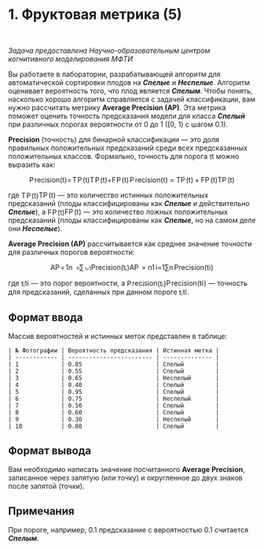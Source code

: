 <div class="problem__statement text" data-bem="{&quot;problem__statement&quot;:{}}">
<div class="problem-statement"><div class="header"><h1 class="title">1. Фруктовая метрика (5)</h1><table></table></div><h2></h2><div class="legend"><p><em>Задача предоставлена Научно-образовательным центром когнитивного моделирования МФТИ</em></p> 
<p>Вы работаете в лаборатории, разрабатывающей алгоритм для автоматической сортировки плодов на <em><strong>Спелые</strong></em> и <em><strong>Неспелые</strong></em>. Алгоритм оценивает вероятность того, что плод является <em><strong>Спелым</strong></em>. Чтобы понять, насколько хорошо алгоритм справляется с задачей классификации, вам нужно рассчитать метрику <strong>Average Precision (AP)</strong>. Эта метрика поможет оценить точность предсказания модели для класса <em><strong>Спелый</strong></em> при различных порогах вероятности от 0 до 1 ([0, 1) с шагом 0.1).</p> 
<p><strong>Precision</strong> (точность) для бинарной классификации — это доля правильных положительных предсказаний среди всех предсказанных положительных классов. Формально, точность для порога <span class="math inline"><span class="katex"><span class="katex-mathml">
    <span class="MathJax_Preview" style="color: inherit; display: none;"></span><span id="MathJax-Element-1-Frame" class="mjx-chtml MathJax_CHTML" tabindex="0" style="font-size: 99%;"><span id="MJXc-Node-1" class="mjx-math"><span id="MJXc-Node-2" class="mjx-mrow"><span id="MJXc-Node-3" class="mjx-semantics"><span id="MJXc-Node-4" class="mjx-mrow"><span id="MJXc-Node-5" class="mjx-mi"><span class="mjx-char MJXc-TeX-math-I" style="padding-top: 0.42em; padding-bottom: 0.301em;">t</span></span></span></span></span></span></span><script type="math/mml" id="MathJax-Element-1"><math xmlns="http://www.w3.org/1998/Math/MathML">
     <semantics>
      <mrow>
       <mi>
        t
       </mi>
      </mrow>
      <annotation encoding="application/x-tex">
       t
      </annotation>
     </semantics>
    </math></script></span><span class="katex-html" aria-hidden="true"><span class="base"><span class="strut" style="height:0.6151em;"></span><span class="mord mathnormal">t</span></span></span></span></span> можно выразить как:</p> 
<p><span class="math display"><span class="katex-display"><span class="katex"><span class="katex-mathml">
     <span class="MathJax_Preview" style="color: inherit; display: none;"></span><span class="mjx-chtml MJXc-display" style="text-align: center;"><span id="MathJax-Element-2-Frame" class="mjx-chtml MathJax_CHTML" tabindex="0" style="font-size: 99%; text-align: center;"><span id="MJXc-Node-6" class="mjx-math"><span id="MJXc-Node-7" class="mjx-mrow"><span id="MJXc-Node-8" class="mjx-semantics"><span id="MJXc-Node-9" class="mjx-mrow"><span id="MJXc-Node-10" class="mjx-mi"><span class="mjx-char MJXc-TeX-math-I" style="padding-top: 0.437em; padding-bottom: 0.292em; padding-right: 0.109em;">P</span></span><span id="MJXc-Node-11" class="mjx-mi"><span class="mjx-char MJXc-TeX-math-I" style="padding-top: 0.22em; padding-bottom: 0.292em;">r</span></span><span id="MJXc-Node-12" class="mjx-mi"><span class="mjx-char MJXc-TeX-math-I" style="padding-top: 0.22em; padding-bottom: 0.292em;">e</span></span><span id="MJXc-Node-13" class="mjx-mi"><span class="mjx-char MJXc-TeX-math-I" style="padding-top: 0.22em; padding-bottom: 0.292em;">c</span></span><span id="MJXc-Node-14" class="mjx-mi"><span class="mjx-char MJXc-TeX-math-I" style="padding-top: 0.437em; padding-bottom: 0.292em;">i</span></span><span id="MJXc-Node-15" class="mjx-mi"><span class="mjx-char MJXc-TeX-math-I" style="padding-top: 0.22em; padding-bottom: 0.292em;">s</span></span><span id="MJXc-Node-16" class="mjx-mi"><span class="mjx-char MJXc-TeX-math-I" style="padding-top: 0.437em; padding-bottom: 0.292em;">i</span></span><span id="MJXc-Node-17" class="mjx-mi"><span class="mjx-char MJXc-TeX-math-I" style="padding-top: 0.22em; padding-bottom: 0.292em;">o</span></span><span id="MJXc-Node-18" class="mjx-mi"><span class="mjx-char MJXc-TeX-math-I" style="padding-top: 0.22em; padding-bottom: 0.292em;">n</span></span><span id="MJXc-Node-19" class="mjx-mo"><span class="mjx-char MJXc-TeX-main-R" style="padding-top: 0.437em; padding-bottom: 0.581em;">(</span></span><span id="MJXc-Node-20" class="mjx-mi"><span class="mjx-char MJXc-TeX-math-I" style="padding-top: 0.437em; padding-bottom: 0.292em;">t</span></span><span id="MJXc-Node-21" class="mjx-mo"><span class="mjx-char MJXc-TeX-main-R" style="padding-top: 0.437em; padding-bottom: 0.581em;">)</span></span><span id="MJXc-Node-22" class="mjx-mo MJXc-space3"><span class="mjx-char MJXc-TeX-main-R" style="padding-top: 0.076em; padding-bottom: 0.292em;">=</span></span><span id="MJXc-Node-23" class="mjx-mfrac MJXc-space3"><span class="mjx-box MJXc-stacked" style="width: 6.655em; padding: 0px 0.12em;"><span class="mjx-numerator" style="width: 6.655em; top: -1.585em;"><span id="MJXc-Node-24" class="mjx-mrow"><span id="MJXc-Node-25" class="mjx-mi"><span class="mjx-char MJXc-TeX-math-I" style="padding-top: 0.437em; padding-bottom: 0.292em; padding-right: 0.12em;">T</span></span><span id="MJXc-Node-26" class="mjx-mi"><span class="mjx-char MJXc-TeX-math-I" style="padding-top: 0.437em; padding-bottom: 0.292em; padding-right: 0.109em;">P</span></span><span id="MJXc-Node-27" class="mjx-mo"><span class="mjx-char MJXc-TeX-main-R" style="padding-top: 0.437em; padding-bottom: 0.581em;">(</span></span><span id="MJXc-Node-28" class="mjx-mi"><span class="mjx-char MJXc-TeX-math-I" style="padding-top: 0.437em; padding-bottom: 0.292em;">t</span></span><span id="MJXc-Node-29" class="mjx-mo"><span class="mjx-char MJXc-TeX-main-R" style="padding-top: 0.437em; padding-bottom: 0.581em;">)</span></span></span></span><span class="mjx-denominator" style="width: 6.655em; bottom: -1.085em;"><span id="MJXc-Node-30" class="mjx-mrow"><span id="MJXc-Node-31" class="mjx-mi"><span class="mjx-char MJXc-TeX-math-I" style="padding-top: 0.437em; padding-bottom: 0.292em; padding-right: 0.12em;">T</span></span><span id="MJXc-Node-32" class="mjx-mi"><span class="mjx-char MJXc-TeX-math-I" style="padding-top: 0.437em; padding-bottom: 0.292em; padding-right: 0.109em;">P</span></span><span id="MJXc-Node-33" class="mjx-mo"><span class="mjx-char MJXc-TeX-main-R" style="padding-top: 0.437em; padding-bottom: 0.581em;">(</span></span><span id="MJXc-Node-34" class="mjx-mi"><span class="mjx-char MJXc-TeX-math-I" style="padding-top: 0.437em; padding-bottom: 0.292em;">t</span></span><span id="MJXc-Node-35" class="mjx-mo"><span class="mjx-char MJXc-TeX-main-R" style="padding-top: 0.437em; padding-bottom: 0.581em;">)</span></span><span id="MJXc-Node-36" class="mjx-mo MJXc-space2"><span class="mjx-char MJXc-TeX-main-R" style="padding-top: 0.292em; padding-bottom: 0.437em;">+</span></span><span id="MJXc-Node-37" class="mjx-mi MJXc-space2"><span class="mjx-char MJXc-TeX-math-I" style="padding-top: 0.437em; padding-bottom: 0.292em; padding-right: 0.106em;">F</span></span><span id="MJXc-Node-38" class="mjx-mi"><span class="mjx-char MJXc-TeX-math-I" style="padding-top: 0.437em; padding-bottom: 0.292em; padding-right: 0.109em;">P</span></span><span id="MJXc-Node-39" class="mjx-mo"><span class="mjx-char MJXc-TeX-main-R" style="padding-top: 0.437em; padding-bottom: 0.581em;">(</span></span><span id="MJXc-Node-40" class="mjx-mi"><span class="mjx-char MJXc-TeX-math-I" style="padding-top: 0.437em; padding-bottom: 0.292em;">t</span></span><span id="MJXc-Node-41" class="mjx-mo"><span class="mjx-char MJXc-TeX-main-R" style="padding-top: 0.437em; padding-bottom: 0.581em;">)</span></span></span></span><span class="mjx-line" style="border-bottom: 1.3px solid; top: -0.295em; width: 6.655em;"></span></span><span class="mjx-vsize" style="height: 2.671em; vertical-align: -1.085em;"></span></span></span></span></span></span></span></span><script type="math/mml" id="MathJax-Element-2"><math xmlns="http://www.w3.org/1998/Math/MathML" display="block">
      <semantics>
       <mrow>
        <mi>
         P
        </mi>
        <mi>
         r
        </mi>
        <mi>
         e
        </mi>
        <mi>
         c
        </mi>
        <mi>
         i
        </mi>
        <mi>
         s
        </mi>
        <mi>
         i
        </mi>
        <mi>
         o
        </mi>
        <mi>
         n
        </mi>
        <mo stretchy="false">
         (
        </mo>
        <mi>
         t
        </mi>
        <mo stretchy="false">
         )
        </mo>
        <mo>
         =
        </mo>
        <mfrac>
         <mrow>
          <mi>
           T
          </mi>
          <mi>
           P
          </mi>
          <mo stretchy="false">
           (
          </mo>
          <mi>
           t
          </mi>
          <mo stretchy="false">
           )
          </mo>
         </mrow>
         <mrow>
          <mi>
           T
          </mi>
          <mi>
           P
          </mi>
          <mo stretchy="false">
           (
          </mo>
          <mi>
           t
          </mi>
          <mo stretchy="false">
           )
          </mo>
          <mo>
           +
          </mo>
          <mi>
           F
          </mi>
          <mi>
           P
          </mi>
          <mo stretchy="false">
           (
          </mo>
          <mi>
           t
          </mi>
          <mo stretchy="false">
           )
          </mo>
         </mrow>
        </mfrac>
       </mrow>
       <annotation encoding="application/x-tex">
        Precision(t) = \frac{TP(t)}{TP(t) + FP(t)}
       </annotation>
      </semantics>
     </math></script></span><span class="katex-html" aria-hidden="true"><span class="base"><span class="strut" style="height:1em;vertical-align:-0.25em;"></span><span class="mord mathnormal" style="margin-right:0.13889em;">P</span><span class="mord mathnormal">rec</span><span class="mord mathnormal">i</span><span class="mord mathnormal">s</span><span class="mord mathnormal">i</span><span class="mord mathnormal">o</span><span class="mord mathnormal">n</span><span class="mopen">(</span><span class="mord mathnormal">t</span><span class="mclose">)</span><span class="mspace" style="margin-right:0.2778em;"></span><span class="mrel">=</span><span class="mspace" style="margin-right:0.2778em;"></span></span><span class="base"><span class="strut" style="height:2.363em;vertical-align:-0.936em;"></span><span class="mord"><span class="mopen nulldelimiter"></span><span class="mfrac"><span class="vlist-t vlist-t2"><span class="vlist-r"><span class="vlist" style="height:1.427em;"><span style="top:-2.314em;"><span class="pstrut" style="height:3em;"></span><span class="mord"><span class="mord mathnormal" style="margin-right:0.13889em;">TP</span><span class="mopen">(</span><span class="mord mathnormal">t</span><span class="mclose">)</span><span class="mspace" style="margin-right:0.2222em;"></span><span class="mbin">+</span><span class="mspace" style="margin-right:0.2222em;"></span><span class="mord mathnormal" style="margin-right:0.13889em;">FP</span><span class="mopen">(</span><span class="mord mathnormal">t</span><span class="mclose">)</span></span></span><span style="top:-3.23em;"><span class="pstrut" style="height:3em;"></span><span class="frac-line" style="border-bottom-width:0.04em;"></span></span><span style="top:-3.677em;"><span class="pstrut" style="height:3em;"></span><span class="mord"><span class="mord mathnormal" style="margin-right:0.13889em;">TP</span><span class="mopen">(</span><span class="mord mathnormal">t</span><span class="mclose">)</span></span></span></span><span class="vlist-s">​</span></span><span class="vlist-r"><span class="vlist" style="height:0.936em;"><span></span></span></span></span></span><span class="mclose nulldelimiter"></span></span></span></span></span></span></span></p> 
<p>где <span class="math inline"><span class="katex"><span class="katex-mathml">
    <span class="MathJax_Preview" style="color: inherit; display: none;"></span><span id="MathJax-Element-3-Frame" class="mjx-chtml MathJax_CHTML" tabindex="0" style="font-size: 99%;"><span id="MJXc-Node-42" class="mjx-math"><span id="MJXc-Node-43" class="mjx-mrow"><span id="MJXc-Node-44" class="mjx-semantics"><span id="MJXc-Node-45" class="mjx-mrow"><span id="MJXc-Node-46" class="mjx-mi"><span class="mjx-char MJXc-TeX-math-I" style="padding-top: 0.48em; padding-bottom: 0.301em; padding-right: 0.12em;">T</span></span><span id="MJXc-Node-47" class="mjx-mi"><span class="mjx-char MJXc-TeX-math-I" style="padding-top: 0.48em; padding-bottom: 0.301em; padding-right: 0.109em;">P</span></span><span id="MJXc-Node-48" class="mjx-mo"><span class="mjx-char MJXc-TeX-main-R" style="padding-top: 0.48em; padding-bottom: 0.599em;">(</span></span><span id="MJXc-Node-49" class="mjx-mi"><span class="mjx-char MJXc-TeX-math-I" style="padding-top: 0.42em; padding-bottom: 0.301em;">t</span></span><span id="MJXc-Node-50" class="mjx-mo"><span class="mjx-char MJXc-TeX-main-R" style="padding-top: 0.48em; padding-bottom: 0.599em;">)</span></span></span></span></span></span></span><script type="math/mml" id="MathJax-Element-3"><math xmlns="http://www.w3.org/1998/Math/MathML">
     <semantics>
      <mrow>
       <mi>
        T
       </mi>
       <mi>
        P
       </mi>
       <mo stretchy="false">
        (
       </mo>
       <mi>
        t
       </mi>
       <mo stretchy="false">
        )
       </mo>
      </mrow>
      <annotation encoding="application/x-tex">
       TP(t)
      </annotation>
     </semantics>
    </math></script></span><span class="katex-html" aria-hidden="true"><span class="base"><span class="strut" style="height:1em;vertical-align:-0.25em;"></span><span class="mord mathnormal" style="margin-right:0.13889em;">TP</span><span class="mopen">(</span><span class="mord mathnormal">t</span><span class="mclose">)</span></span></span></span></span> — это количество истинных положительных предсказаний (плоды классифицированы как <em><strong>Спелые</strong></em> и действительно <em><strong>Спелые</strong></em>), а <span class="math inline"><span class="katex"><span class="katex-mathml">
    <span class="MathJax_Preview" style="color: inherit; display: none;"></span><span id="MathJax-Element-4-Frame" class="mjx-chtml MathJax_CHTML" tabindex="0" style="font-size: 99%;"><span id="MJXc-Node-51" class="mjx-math"><span id="MJXc-Node-52" class="mjx-mrow"><span id="MJXc-Node-53" class="mjx-semantics"><span id="MJXc-Node-54" class="mjx-mrow"><span id="MJXc-Node-55" class="mjx-mi"><span class="mjx-char MJXc-TeX-math-I" style="padding-top: 0.48em; padding-bottom: 0.301em; padding-right: 0.106em;">F</span></span><span id="MJXc-Node-56" class="mjx-mi"><span class="mjx-char MJXc-TeX-math-I" style="padding-top: 0.48em; padding-bottom: 0.301em; padding-right: 0.109em;">P</span></span><span id="MJXc-Node-57" class="mjx-mo"><span class="mjx-char MJXc-TeX-main-R" style="padding-top: 0.48em; padding-bottom: 0.599em;">(</span></span><span id="MJXc-Node-58" class="mjx-mi"><span class="mjx-char MJXc-TeX-math-I" style="padding-top: 0.42em; padding-bottom: 0.301em;">t</span></span><span id="MJXc-Node-59" class="mjx-mo"><span class="mjx-char MJXc-TeX-main-R" style="padding-top: 0.48em; padding-bottom: 0.599em;">)</span></span></span></span></span></span></span><script type="math/mml" id="MathJax-Element-4"><math xmlns="http://www.w3.org/1998/Math/MathML">
     <semantics>
      <mrow>
       <mi>
        F
       </mi>
       <mi>
        P
       </mi>
       <mo stretchy="false">
        (
       </mo>
       <mi>
        t
       </mi>
       <mo stretchy="false">
        )
       </mo>
      </mrow>
      <annotation encoding="application/x-tex">
       FP(t)
      </annotation>
     </semantics>
    </math></script></span><span class="katex-html" aria-hidden="true"><span class="base"><span class="strut" style="height:1em;vertical-align:-0.25em;"></span><span class="mord mathnormal" style="margin-right:0.13889em;">FP</span><span class="mopen">(</span><span class="mord mathnormal">t</span><span class="mclose">)</span></span></span></span></span> — это количество ложных положительных предсказаний (плоды классифицированы как <em><strong>Спелые</strong></em>, но на самом деле они <em><strong>Неспелые</strong></em>).</p> 
<p><strong>Average Precision (AP)</strong> рассчитывается как среднее значение точности для различных порогов вероятности:</p> 
<p><span class="math display"><span class="katex-display"><span class="katex"><span class="katex-mathml">
     <span class="MathJax_Preview" style="color: inherit; display: none;"></span><span class="mjx-chtml MJXc-display" style="text-align: center;"><span id="MathJax-Element-5-Frame" class="mjx-chtml MathJax_CHTML" tabindex="0" style="font-size: 99%; text-align: center;"><span id="MJXc-Node-60" class="mjx-math"><span id="MJXc-Node-61" class="mjx-mrow"><span id="MJXc-Node-62" class="mjx-semantics"><span id="MJXc-Node-63" class="mjx-mrow"><span id="MJXc-Node-64" class="mjx-mi"><span class="mjx-char MJXc-TeX-math-I" style="padding-top: 0.509em; padding-bottom: 0.292em;">A</span></span><span id="MJXc-Node-65" class="mjx-mi"><span class="mjx-char MJXc-TeX-math-I" style="padding-top: 0.437em; padding-bottom: 0.292em; padding-right: 0.109em;">P</span></span><span id="MJXc-Node-66" class="mjx-mo MJXc-space3"><span class="mjx-char MJXc-TeX-main-R" style="padding-top: 0.076em; padding-bottom: 0.292em;">=</span></span><span id="MJXc-Node-67" class="mjx-mfrac MJXc-space3"><span class="mjx-box MJXc-stacked" style="width: 0.8em; padding: 0px 0.12em;"><span class="mjx-numerator" style="width: 0.8em; top: -1.368em;"><span id="MJXc-Node-68" class="mjx-mn"><span class="mjx-char MJXc-TeX-main-R" style="padding-top: 0.364em; padding-bottom: 0.364em;">1</span></span></span><span class="mjx-denominator" style="width: 0.8em; bottom: -0.722em;"><span id="MJXc-Node-69" class="mjx-mi"><span class="mjx-char MJXc-TeX-math-I" style="padding-top: 0.22em; padding-bottom: 0.292em;">n</span></span></span><span class="mjx-line" style="border-bottom: 1.3px solid; top: -0.295em; width: 0.8em;"></span></span><span class="mjx-vsize" style="height: 2.089em; vertical-align: -0.722em;"></span></span><span id="MJXc-Node-70" class="mjx-munderover MJXc-space1"><span class="mjx-itable"><span class="mjx-row"><span class="mjx-cell"><span class="mjx-stack"><span class="mjx-over" style="font-size: 70.7%; padding-bottom: 0.247em; padding-top: 0.141em; padding-left: 0.721em;"><span id="MJXc-Node-76" class="mjx-mi" style=""><span class="mjx-char MJXc-TeX-math-I" style="padding-top: 0.22em; padding-bottom: 0.292em;">n</span></span></span><span class="mjx-op"><span id="MJXc-Node-71" class="mjx-mo"><span class="mjx-char MJXc-TeX-size2-R" style="padding-top: 0.725em; padding-bottom: 0.725em;">∑</span></span></span></span></span></span><span class="mjx-row"><span class="mjx-under" style="font-size: 70.7%; padding-top: 0.236em; padding-bottom: 0.141em; padding-left: 0.21em;"><span id="MJXc-Node-72" class="mjx-mrow" style=""><span id="MJXc-Node-73" class="mjx-mi"><span class="mjx-char MJXc-TeX-math-I" style="padding-top: 0.437em; padding-bottom: 0.292em;">i</span></span><span id="MJXc-Node-74" class="mjx-mo"><span class="mjx-char MJXc-TeX-main-R" style="padding-top: 0.076em; padding-bottom: 0.292em;">=</span></span><span id="MJXc-Node-75" class="mjx-mn"><span class="mjx-char MJXc-TeX-main-R" style="padding-top: 0.364em; padding-bottom: 0.364em;">1</span></span></span></span></span></span></span><span id="MJXc-Node-77" class="mjx-mtext MJXc-space1"><span class="mjx-char MJXc-TeX-main-R" style="padding-top: 0.364em; padding-bottom: 0.364em;">Precision</span></span><span id="MJXc-Node-78" class="mjx-mo"><span class="mjx-char MJXc-TeX-main-R" style="padding-top: 0.437em; padding-bottom: 0.581em;">(</span></span><span id="MJXc-Node-79" class="mjx-msub"><span class="mjx-base"><span id="MJXc-Node-80" class="mjx-mi"><span class="mjx-char MJXc-TeX-math-I" style="padding-top: 0.437em; padding-bottom: 0.292em;">t</span></span></span><span class="mjx-sub" style="font-size: 70.7%; vertical-align: -0.212em; padding-right: 0.071em;"><span id="MJXc-Node-81" class="mjx-mi" style=""><span class="mjx-char MJXc-TeX-math-I" style="padding-top: 0.437em; padding-bottom: 0.292em;">i</span></span></span></span><span id="MJXc-Node-82" class="mjx-mo"><span class="mjx-char MJXc-TeX-main-R" style="padding-top: 0.437em; padding-bottom: 0.581em;">)</span></span></span></span></span></span></span></span><script type="math/mml" id="MathJax-Element-5"><math xmlns="http://www.w3.org/1998/Math/MathML" display="block">
      <semantics>
       <mrow>
        <mi>
         A
        </mi>
        <mi>
         P
        </mi>
        <mo>
         =
        </mo>
        <mfrac>
         <mn>
          1
         </mn>
         <mi>
          n
         </mi>
        </mfrac>
        <munderover>
         <mo>
          ∑
         </mo>
         <mrow>
          <mi>
           i
          </mi>
          <mo>
           =
          </mo>
          <mn>
           1
          </mn>
         </mrow>
         <mi>
          n
         </mi>
        </munderover>
        <mtext>
         Precision
        </mtext>
        <mo stretchy="false">
         (
        </mo>
        <msub>
         <mi>
          t
         </mi>
         <mi>
          i
         </mi>
        </msub>
        <mo stretchy="false">
         )
        </mo>
       </mrow>
       <annotation encoding="application/x-tex">
        AP = \frac{1}{n} \sum_{i=1}^{n} \text{Precision}(t_i)
       </annotation>
      </semantics>
     </math></script></span><span class="katex-html" aria-hidden="true"><span class="base"><span class="strut" style="height:0.6833em;"></span><span class="mord mathnormal">A</span><span class="mord mathnormal" style="margin-right:0.13889em;">P</span><span class="mspace" style="margin-right:0.2778em;"></span><span class="mrel">=</span><span class="mspace" style="margin-right:0.2778em;"></span></span><span class="base"><span class="strut" style="height:2.9291em;vertical-align:-1.2777em;"></span><span class="mord"><span class="mopen nulldelimiter"></span><span class="mfrac"><span class="vlist-t vlist-t2"><span class="vlist-r"><span class="vlist" style="height:1.3214em;"><span style="top:-2.314em;"><span class="pstrut" style="height:3em;"></span><span class="mord"><span class="mord mathnormal">n</span></span></span><span style="top:-3.23em;"><span class="pstrut" style="height:3em;"></span><span class="frac-line" style="border-bottom-width:0.04em;"></span></span><span style="top:-3.677em;"><span class="pstrut" style="height:3em;"></span><span class="mord"><span class="mord">1</span></span></span></span><span class="vlist-s">​</span></span><span class="vlist-r"><span class="vlist" style="height:0.686em;"><span></span></span></span></span></span><span class="mclose nulldelimiter"></span></span><span class="mspace" style="margin-right:0.1667em;"></span><span class="mop op-limits"><span class="vlist-t vlist-t2"><span class="vlist-r"><span class="vlist" style="height:1.6514em;"><span style="top:-1.8723em;margin-left:0em;"><span class="pstrut" style="height:3.05em;"></span><span class="sizing reset-size6 size3 mtight"><span class="mord mtight"><span class="mord mathnormal mtight">i</span><span class="mrel mtight">=</span><span class="mord mtight">1</span></span></span></span><span style="top:-3.05em;"><span class="pstrut" style="height:3.05em;"></span><span><span class="mop op-symbol large-op">∑</span></span></span><span style="top:-4.3em;margin-left:0em;"><span class="pstrut" style="height:3.05em;"></span><span class="sizing reset-size6 size3 mtight"><span class="mord mtight"><span class="mord mathnormal mtight">n</span></span></span></span></span><span class="vlist-s">​</span></span><span class="vlist-r"><span class="vlist" style="height:1.2777em;"><span></span></span></span></span></span><span class="mspace" style="margin-right:0.1667em;"></span><span class="mord text"><span class="mord">Precision</span></span><span class="mopen">(</span><span class="mord"><span class="mord mathnormal">t</span><span class="msupsub"><span class="vlist-t vlist-t2"><span class="vlist-r"><span class="vlist" style="height:0.3117em;"><span style="top:-2.55em;margin-left:0em;margin-right:0.05em;"><span class="pstrut" style="height:2.7em;"></span><span class="sizing reset-size6 size3 mtight"><span class="mord mathnormal mtight">i</span></span></span></span><span class="vlist-s">​</span></span><span class="vlist-r"><span class="vlist" style="height:0.15em;"><span></span></span></span></span></span></span><span class="mclose">)</span></span></span></span></span></span></p> 
<p>где <span class="math inline"><span class="katex"><span class="katex-mathml">
    <span class="MathJax_Preview" style="color: inherit; display: none;"></span><span id="MathJax-Element-6-Frame" class="mjx-chtml MathJax_CHTML" tabindex="0" style="font-size: 99%;"><span id="MJXc-Node-83" class="mjx-math"><span id="MJXc-Node-84" class="mjx-mrow"><span id="MJXc-Node-85" class="mjx-semantics"><span id="MJXc-Node-86" class="mjx-mrow"><span id="MJXc-Node-87" class="mjx-msub"><span class="mjx-base"><span id="MJXc-Node-88" class="mjx-mi"><span class="mjx-char MJXc-TeX-math-I" style="padding-top: 0.42em; padding-bottom: 0.301em;">t</span></span></span><span class="mjx-sub" style="font-size: 70.7%; vertical-align: -0.212em; padding-right: 0.071em;"><span id="MJXc-Node-89" class="mjx-mi" style=""><span class="mjx-char MJXc-TeX-math-I" style="padding-top: 0.42em; padding-bottom: 0.301em;">i</span></span></span></span></span></span></span></span></span><script type="math/mml" id="MathJax-Element-6"><math xmlns="http://www.w3.org/1998/Math/MathML">
     <semantics>
      <mrow>
       <msub>
        <mi>
         t
        </mi>
        <mi>
         i
        </mi>
       </msub>
      </mrow>
      <annotation encoding="application/x-tex">
       t_i
      </annotation>
     </semantics>
    </math></script></span><span class="katex-html" aria-hidden="true"><span class="base"><span class="strut" style="height:0.7651em;vertical-align:-0.15em;"></span><span class="mord"><span class="mord mathnormal">t</span><span class="msupsub"><span class="vlist-t vlist-t2"><span class="vlist-r"><span class="vlist" style="height:0.3117em;"><span style="top:-2.55em;margin-left:0em;margin-right:0.05em;"><span class="pstrut" style="height:2.7em;"></span><span class="sizing reset-size6 size3 mtight"><span class="mord mathnormal mtight">i</span></span></span></span><span class="vlist-s">​</span></span><span class="vlist-r"><span class="vlist" style="height:0.15em;"><span></span></span></span></span></span></span></span></span></span></span> — это порог вероятности, а <span class="math inline"><span class="katex"><span class="katex-mathml">
    <span class="MathJax_Preview" style="color: inherit; display: none;"></span><span id="MathJax-Element-7-Frame" class="mjx-chtml MathJax_CHTML" tabindex="0" style="font-size: 99%;"><span id="MJXc-Node-90" class="mjx-math"><span id="MJXc-Node-91" class="mjx-mrow"><span id="MJXc-Node-92" class="mjx-semantics"><span id="MJXc-Node-93" class="mjx-mrow"><span id="MJXc-Node-94" class="mjx-mi"><span class="mjx-char MJXc-TeX-math-I" style="padding-top: 0.48em; padding-bottom: 0.301em; padding-right: 0.109em;">P</span></span><span id="MJXc-Node-95" class="mjx-mi"><span class="mjx-char MJXc-TeX-math-I" style="padding-top: 0.241em; padding-bottom: 0.301em;">r</span></span><span id="MJXc-Node-96" class="mjx-mi"><span class="mjx-char MJXc-TeX-math-I" style="padding-top: 0.241em; padding-bottom: 0.301em;">e</span></span><span id="MJXc-Node-97" class="mjx-mi"><span class="mjx-char MJXc-TeX-math-I" style="padding-top: 0.241em; padding-bottom: 0.301em;">c</span></span><span id="MJXc-Node-98" class="mjx-mi"><span class="mjx-char MJXc-TeX-math-I" style="padding-top: 0.42em; padding-bottom: 0.301em;">i</span></span><span id="MJXc-Node-99" class="mjx-mi"><span class="mjx-char MJXc-TeX-math-I" style="padding-top: 0.241em; padding-bottom: 0.301em;">s</span></span><span id="MJXc-Node-100" class="mjx-mi"><span class="mjx-char MJXc-TeX-math-I" style="padding-top: 0.42em; padding-bottom: 0.301em;">i</span></span><span id="MJXc-Node-101" class="mjx-mi"><span class="mjx-char MJXc-TeX-math-I" style="padding-top: 0.241em; padding-bottom: 0.301em;">o</span></span><span id="MJXc-Node-102" class="mjx-mi"><span class="mjx-char MJXc-TeX-math-I" style="padding-top: 0.241em; padding-bottom: 0.301em;">n</span></span><span id="MJXc-Node-103" class="mjx-mo"><span class="mjx-char MJXc-TeX-main-R" style="padding-top: 0.48em; padding-bottom: 0.599em;">(</span></span><span id="MJXc-Node-104" class="mjx-msub"><span class="mjx-base"><span id="MJXc-Node-105" class="mjx-mi"><span class="mjx-char MJXc-TeX-math-I" style="padding-top: 0.42em; padding-bottom: 0.301em;">t</span></span></span><span class="mjx-sub" style="font-size: 70.7%; vertical-align: -0.212em; padding-right: 0.071em;"><span id="MJXc-Node-106" class="mjx-mi" style=""><span class="mjx-char MJXc-TeX-math-I" style="padding-top: 0.42em; padding-bottom: 0.301em;">i</span></span></span></span><span id="MJXc-Node-107" class="mjx-mo"><span class="mjx-char MJXc-TeX-main-R" style="padding-top: 0.48em; padding-bottom: 0.599em;">)</span></span></span></span></span></span></span><script type="math/mml" id="MathJax-Element-7"><math xmlns="http://www.w3.org/1998/Math/MathML">
     <semantics>
      <mrow>
       <mi>
        P
       </mi>
       <mi>
        r
       </mi>
       <mi>
        e
       </mi>
       <mi>
        c
       </mi>
       <mi>
        i
       </mi>
       <mi>
        s
       </mi>
       <mi>
        i
       </mi>
       <mi>
        o
       </mi>
       <mi>
        n
       </mi>
       <mo stretchy="false">
        (
       </mo>
       <msub>
        <mi>
         t
        </mi>
        <mi>
         i
        </mi>
       </msub>
       <mo stretchy="false">
        )
       </mo>
      </mrow>
      <annotation encoding="application/x-tex">
       Precision(t_i)
      </annotation>
     </semantics>
    </math></script></span><span class="katex-html" aria-hidden="true"><span class="base"><span class="strut" style="height:1em;vertical-align:-0.25em;"></span><span class="mord mathnormal" style="margin-right:0.13889em;">P</span><span class="mord mathnormal">rec</span><span class="mord mathnormal">i</span><span class="mord mathnormal">s</span><span class="mord mathnormal">i</span><span class="mord mathnormal">o</span><span class="mord mathnormal">n</span><span class="mopen">(</span><span class="mord"><span class="mord mathnormal">t</span><span class="msupsub"><span class="vlist-t vlist-t2"><span class="vlist-r"><span class="vlist" style="height:0.3117em;"><span style="top:-2.55em;margin-left:0em;margin-right:0.05em;"><span class="pstrut" style="height:2.7em;"></span><span class="sizing reset-size6 size3 mtight"><span class="mord mathnormal mtight">i</span></span></span></span><span class="vlist-s">​</span></span><span class="vlist-r"><span class="vlist" style="height:0.15em;"><span></span></span></span></span></span></span><span class="mclose">)</span></span></span></span></span> — точность для предсказаний, сделанных при данном пороге <span class="math inline"><span class="katex"><span class="katex-mathml">
    <span class="MathJax_Preview" style="color: inherit; display: none;"></span><span id="MathJax-Element-8-Frame" class="mjx-chtml MathJax_CHTML" tabindex="0" style="font-size: 99%;"><span id="MJXc-Node-108" class="mjx-math"><span id="MJXc-Node-109" class="mjx-mrow"><span id="MJXc-Node-110" class="mjx-semantics"><span id="MJXc-Node-111" class="mjx-mrow"><span id="MJXc-Node-112" class="mjx-msub"><span class="mjx-base"><span id="MJXc-Node-113" class="mjx-mi"><span class="mjx-char MJXc-TeX-math-I" style="padding-top: 0.42em; padding-bottom: 0.301em;">t</span></span></span><span class="mjx-sub" style="font-size: 70.7%; vertical-align: -0.212em; padding-right: 0.071em;"><span id="MJXc-Node-114" class="mjx-mi" style=""><span class="mjx-char MJXc-TeX-math-I" style="padding-top: 0.42em; padding-bottom: 0.301em;">i</span></span></span></span></span></span></span></span></span><script type="math/mml" id="MathJax-Element-8"><math xmlns="http://www.w3.org/1998/Math/MathML">
     <semantics>
      <mrow>
       <msub>
        <mi>
         t
        </mi>
        <mi>
         i
        </mi>
       </msub>
      </mrow>
      <annotation encoding="application/x-tex">
       t_i
      </annotation>
     </semantics>
    </math></script></span><span class="katex-html" aria-hidden="true"><span class="base"><span class="strut" style="height:0.7651em;vertical-align:-0.15em;"></span><span class="mord"><span class="mord mathnormal">t</span><span class="msupsub"><span class="vlist-t vlist-t2"><span class="vlist-r"><span class="vlist" style="height:0.3117em;"><span style="top:-2.55em;margin-left:0em;margin-right:0.05em;"><span class="pstrut" style="height:2.7em;"></span><span class="sizing reset-size6 size3 mtight"><span class="mord mathnormal mtight">i</span></span></span></span><span class="vlist-s">​</span></span><span class="vlist-r"><span class="vlist" style="height:0.15em;"><span></span></span></span></span></span></span></span></span></span></span>.</p></div><h2>Формат ввода</h2><div class="input-specification"><p>Массив вероятностей и истинных меток представлен в таблице:</p> 
<pre><code>| № Фотографии | Вероятность предсказания | Истинная метка |
| ------------ | ------------------------ | -------------- |
| 1            | 0.85                     | Спелый         |
| 2            | 0.55                     | Спелый         |
| 3            | 0.65                     | Неспелый       |
| 4            | 0.40                     | Спелый         |
| 5            | 0.95                     | Спелый         |
| 6            | 0.75                     | Неспелый       |
| 7            | 0.50                     | Спелый         |
| 8            | 0.60                     | Спелый         |
| 9            | 0.30                     | Неспелый       |
| 10           | 0.80                     | Спелый         |</code></pre></div><h2>Формат вывода</h2><div class="output-specification"><p>Вам необходимо написать значение посчитанного <strong>Average Precision</strong>, записанное через запятую (или точку) и округленное до двух знаков после запятой (точки).</p></div><h2>Примечания</h2><div class="notes"><p>При пороге, например, 0.1 предсказание с вероятностью 0.1 считается <em><strong>Спелым</strong></em>.</p></div></div></div>